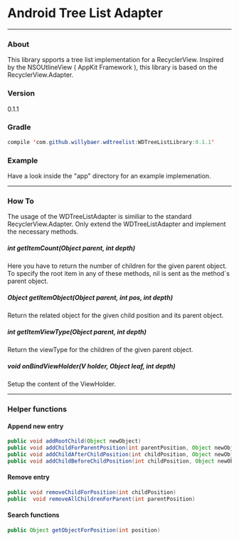# Android Tree List Adapter
-----
### About
This library spports a tree list implementation for a RecyclerView. Inspired by the NSOUtlineView ( AppKit Framework ), this library is based on the RecyclerView.Adapter.

### Version
0.1.1

### Gradle
```Java
compile 'com.github.willybaer.wdtreelist:WDTreeListLibrary:0.1.1'
```

### Example
Have a look inside the "app" directory for an example implemenation.

------
### How To
The usage of the WDTreeListAdapter is similiar to the standard RecyclerView.Adapter. Only extend the WDTreeListAdapter and implement the necessary methods.

##### int getItemCount(Object parent, int depth)
Here you have to return the number of children for the given parent object. To specify the root item in any of these methods, nil is sent as the method`s parent object.

##### Object getItemObject(Object parent, int pos, int depth)
Return the related object for the given child position and its parent object.

##### int getItemViewType(Object parent, int depth)
Return the viewType for the children of the given parent object.

##### void onBindViewHolder(V holder, Object leaf, int depth)
Setup the content of the ViewHolder.

------
### Helper functions
#### Append new entry
```Java
public void addRootChild(Object newObject)
public void addChildForParentPosition(int parentPosition, Object newObject)
public void addChildAfterChildPosition(int childPosition, Object newObject)
public void addChildBeforeChildPosition(int childPosition, Object newObject)
```
#### Remove entry
```Java
public void removeChildForPosition(int childPosition)
public  void removeAllChildrenForParent(int parentPosition)
```
#### Search functions
```Java
public Object getObjectForPosition(int position)
```